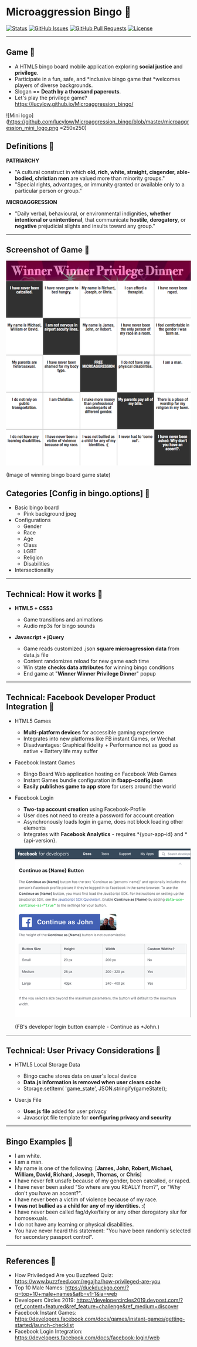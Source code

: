 # Microaggression Bingo &#x1F49C;

<div>
  
  [![Status](https://img.shields.io/badge/status-active-success.svg)]()
  [![GitHub Issues](https://img.shields.io/github/issues/lucylow/Microaggression_bingo.svg)](https://github.com/lucylow/Microaggression_bingo/issues)
  [![GitHub Pull Requests](https://img.shields.io/github/issues-pr/lucylow/Microaggression_bingo.svg)](https://github.com/lucylow/Microaggression_bingo/pulls)
  [![License](https://img.shields.io/bower/l/bootstrap)]()

</div>

---
## Game &#x1F49C;
* A HTML5 bingo board mobile application exploring **social justice** and **privilege**.
* Participate in a fun, safe, and *inclusive bingo game that *welcomes players of diverse backgrounds.
* Slogan == **Death by a thousand papercuts**.
* Let's play the privilege game? https://lucylow.github.io/Microaggression_bingo/

![Mini logo](https://github.com/lucylow/Microaggression_bingo/blob/master/microaggression_mini_logo.png =250x250)





## Definitions &#x1F49C;

**PATRIARCHY**
* "A cultural construct in which **old, rich, white, straight, cisgender, able-bodied, christian men** are valued more than minority groups."
* "Special rights, advantages, or immunity granted or available only to a particular person or group."

**MICROAGGRESSION**
* "Daily verbal, behavioural, or environmental indignities, **whether intentional or unintentional**, that communicate **hostile**, **derogatory**, or **negative** prejudicial slights and insults toward any group."

---

## Screenshot of Game &#x1F49C;
![Picture](https://github.com/lucylow/Microaggression_bingo/blob/master/win%20state%202.png)

(Image of winning bingo board game state)

## Categories [Config in bingo.options] &#x1F49C;
* Basic bingo board
  * Pink background jpeg
* Configurations 
  * Gender
  * Race
  * Age
  * Class
  * LGBT
  * Religion
  * Disabilities
* Intersectionality

---

## Technical: How it works  &#x1F49C;

* **HTML5 + CSS3** 
  * Game transitions and animations
  * Audio mp3s for bingo sounds
  
* **Javascript + jQuery**
  * Game reads customized .json **square microagression data** from data.js file
  * Content randomizes reload for new game each time 
  * Win state **checks data attributes** for winning bingo conditions
  * End game at "**Winner Winner Privilege Dinner**" popup

---

## Technical: Facebook Developer Product Integration &#x1F49C;

* HTML5 Games
  * **Multi-platform devices** for accessible gaming experience
  * Integrates into new platforms like FB instant Games, or Wechat
  * Disadvantages: Graphical fidelity + Performance not as good as native + Battery life may suffer
    
* Facebook Instant Games
  * Bingo Board Web application hosting on Facebook Web Games
  * Instant Games bundle configuration in **fbapp-config.json** 
  * **Easily publishes game to app store** for users around the world
  
* Facebook Login
  * **Two-tap account creation** using Facebook-Profile
  * User does not need to create a password for account creation
  * Asynchronously loads login in game, does not block loading other elements
  * Integrates with **Facebook Analytics** - requires *{your-app-id} and *{api-version}.
  
  ![John](https://github.com/lucylow/Microaggression_bingo/blob/master/FB%20Continue%20as%20John.png)
  
  (FB's developer login button example - Continue as *John.)
  
---
  
## Technical: User Privacy Considerations &#x1F49C;
* HTML5 Local Storage Data
  * Bingo cache stores data on user's local device
  * **Data.js information is removed when user clears cache**
  * Storage.setItem( 'game_state', JSON.stringify(gameState));

* User.js File
  * **User.js file** added for user privacy 
  * Javascript file template for **configuring privacy and security**


---

## Bingo Examples &#x1F49C;

* I am white.
* I am a man.
* My name is one of the following: [**James, John, Robert, Michael, William, David, Richard, Joseph, Thomas,** or **Chris**]
* I have never felt unsafe because of my gender, been catcalled, or raped.
* I have never been asked "So where are you REALLY from?", or "Why don't you have an accent?".
* I have never been a victim of violence because of my race.
* **I was not bullied as a child for any of my identities. :(**
* I have never been called fag/dyke/fairy or any other derogatory slur for homosexuals.
* I do not have any learning or physical disabilities.
* You have never heard this statement: "You have been randomly selected for secondary passport control".

---

## References &#x1F49C;
* How Priviledged Are you Buzzfeed Quiz: https://www.buzzfeed.com/regajha/how-privileged-are-you
* Top 10 Male Names: https://duckduckgo.com/?q=top+10+male+names&atb=v1-1&ia=web
* Developers Circles 2019: https://developercircles2019.devpost.com/?ref_content=featured&ref_feature=challenge&ref_medium=discover
* Facebook Instant Games: https://developers.facebook.com/docs/games/instant-games/getting-started/launch-checklist
* Facebook Login Integration: https://developers.facebook.com/docs/facebook-login/web


